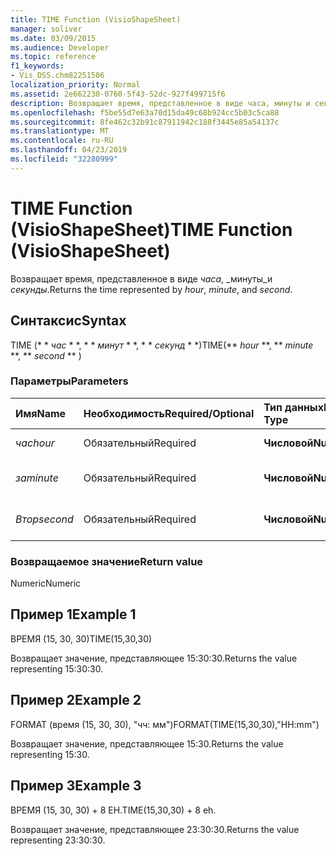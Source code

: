 ```yaml
---
title: TIME Function (VisioShapeSheet)
manager: soliver
ms.date: 03/09/2015
ms.audience: Developer
ms.topic: reference
f1_keywords:
- Vis_DSS.chm82251506
localization_priority: Normal
ms.assetid: 2e662230-0760-5f43-52dc-927f499715f6
description: Возвращает время, представленное в виде часа, минуты и секунды.
ms.openlocfilehash: f5be55d7e63a70d15da49c68b924cc5b03c5ca88
ms.sourcegitcommit: 8fe462c32b91c87911942c188f3445e85a54137c
ms.translationtype: MT
ms.contentlocale: ru-RU
ms.lasthandoff: 04/23/2019
ms.locfileid: "32280999"
---
```

# <a name="time-function-visioshapesheet"></a><span data-ttu-id="e01aa-103">TIME Function (VisioShapeSheet)</span><span class="sxs-lookup"><span data-stu-id="e01aa-103">TIME Function (VisioShapeSheet)</span></span>

<span data-ttu-id="e01aa-104">Возвращает время, представленное в виде _часа_, _минуты_и _секунды_.</span><span class="sxs-lookup"><span data-stu-id="e01aa-104">Returns the time represented by  _hour_,  _minute_, and  _second_.</span></span>
  
## <a name="syntax"></a><span data-ttu-id="e01aa-105">Синтаксис</span><span class="sxs-lookup"><span data-stu-id="e01aa-105">Syntax</span></span>

<span data-ttu-id="e01aa-106">TIME (\* \* *час* \* \*, \* \* *минут* \* \*, \* \* *секунд* \* \*)</span><span class="sxs-lookup"><span data-stu-id="e01aa-106">TIME(\*\* *hour* \*\*, \*\* *minute* \*\*, \*\* *second* \*\* )</span></span> 
  
### <a name="parameters"></a><span data-ttu-id="e01aa-107">Параметры</span><span class="sxs-lookup"><span data-stu-id="e01aa-107">Parameters</span></span>

|<span data-ttu-id="e01aa-108">**Имя**</span><span class="sxs-lookup"><span data-stu-id="e01aa-108">**Name**</span></span>|<span data-ttu-id="e01aa-109">**Необходимость**</span><span class="sxs-lookup"><span data-stu-id="e01aa-109">**Required/Optional**</span></span>|<span data-ttu-id="e01aa-110">**Тип данных**</span><span class="sxs-lookup"><span data-stu-id="e01aa-110">**Data Type**</span></span>|<span data-ttu-id="e01aa-111">**Описание**</span><span class="sxs-lookup"><span data-stu-id="e01aa-111">**Description**</span></span>|
|:-----|:-----|:-----|:-----|
| <span data-ttu-id="e01aa-112">_час_</span><span class="sxs-lookup"><span data-stu-id="e01aa-112">_hour_</span></span> <br/> |<span data-ttu-id="e01aa-113">Обязательный</span><span class="sxs-lookup"><span data-stu-id="e01aa-113">Required</span></span>  <br/> |<span data-ttu-id="e01aa-114">**Числовой**</span><span class="sxs-lookup"><span data-stu-id="e01aa-114">**Numeric**</span></span> <br/> |<span data-ttu-id="e01aa-115">Компонент часа.</span><span class="sxs-lookup"><span data-stu-id="e01aa-115">The hour component.</span></span>  <br/> |
| <span data-ttu-id="e01aa-116">_за_</span><span class="sxs-lookup"><span data-stu-id="e01aa-116">_minute_</span></span> <br/> |<span data-ttu-id="e01aa-117">Обязательный</span><span class="sxs-lookup"><span data-stu-id="e01aa-117">Required</span></span>  <br/> |<span data-ttu-id="e01aa-118">**Числовой**</span><span class="sxs-lookup"><span data-stu-id="e01aa-118">**Numeric**</span></span> <br/> |<span data-ttu-id="e01aa-119">Минута комонент.</span><span class="sxs-lookup"><span data-stu-id="e01aa-119">The minute comonent.</span></span>  <br/> |
| <span data-ttu-id="e01aa-120">_Втор_</span><span class="sxs-lookup"><span data-stu-id="e01aa-120">_second_</span></span> <br/> |<span data-ttu-id="e01aa-121">Обязательный</span><span class="sxs-lookup"><span data-stu-id="e01aa-121">Required</span></span>  <br/> |<span data-ttu-id="e01aa-122">**Числовой**</span><span class="sxs-lookup"><span data-stu-id="e01aa-122">**Numeric**</span></span> <br/> |<span data-ttu-id="e01aa-123">Второй компонент.</span><span class="sxs-lookup"><span data-stu-id="e01aa-123">The second component.</span></span>  <br/> |
   
### <a name="return-value"></a><span data-ttu-id="e01aa-124">Возвращаемое значение</span><span class="sxs-lookup"><span data-stu-id="e01aa-124">Return value</span></span>

<span data-ttu-id="e01aa-125">Numeric</span><span class="sxs-lookup"><span data-stu-id="e01aa-125">Numeric</span></span>
  
## <a name="example-1"></a><span data-ttu-id="e01aa-126">Пример 1</span><span class="sxs-lookup"><span data-stu-id="e01aa-126">Example 1</span></span>

<span data-ttu-id="e01aa-127">ВРЕМЯ (15, 30, 30)</span><span class="sxs-lookup"><span data-stu-id="e01aa-127">TIME(15,30,30)</span></span>
  
<span data-ttu-id="e01aa-128">Возвращает значение, представляющее 15:30:30.</span><span class="sxs-lookup"><span data-stu-id="e01aa-128">Returns the value representing 15:30:30.</span></span>
  
## <a name="example-2"></a><span data-ttu-id="e01aa-129">Пример 2</span><span class="sxs-lookup"><span data-stu-id="e01aa-129">Example 2</span></span>

<span data-ttu-id="e01aa-130">FORMAT (время (15, 30, 30), "чч: мм")</span><span class="sxs-lookup"><span data-stu-id="e01aa-130">FORMAT(TIME(15,30,30),"HH:mm")</span></span>
  
<span data-ttu-id="e01aa-131">Возвращает значение, представляющее 15:30.</span><span class="sxs-lookup"><span data-stu-id="e01aa-131">Returns the value representing 15:30.</span></span>
  
## <a name="example-3"></a><span data-ttu-id="e01aa-132">Пример 3</span><span class="sxs-lookup"><span data-stu-id="e01aa-132">Example 3</span></span>

<span data-ttu-id="e01aa-133">ВРЕМЯ (15, 30, 30) + 8 EH.</span><span class="sxs-lookup"><span data-stu-id="e01aa-133">TIME(15,30,30) + 8 eh.</span></span>
  
<span data-ttu-id="e01aa-134">Возвращает значение, представляющее 23:30:30.</span><span class="sxs-lookup"><span data-stu-id="e01aa-134">Returns the value representing 23:30:30.</span></span>
  

